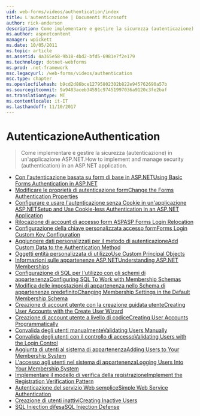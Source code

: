 ```yaml
---
uid: web-forms/videos/authentication/index
title: L'autenticazione | Documenti Microsoft
author: rick-anderson
description: Come implementare e gestire la sicurezza (autenticazione) in un'applicazione ASP.NET.
ms.author: aspnetcontent
manager: wpickett
ms.date: 10/05/2011
ms.topic: article
ms.assetid: 4a365e58-9b18-4bd2-bfd5-6981e7f2e179
ms.technology: dotnet-webforms
ms.prod: .net-framework
msc.legacyurl: /web-forms/videos/authentication
msc.type: chapter
ms.openlocfilehash: b9cd2d86bce12795802302b822e945762690a57b
ms.sourcegitcommit: 9a9483aceb34591c97451997036a9120c3fe2baf
ms.translationtype: MT
ms.contentlocale: it-IT
ms.lasthandoff: 11/10/2017
---
```

<a name="authentication"></a><span data-ttu-id="09d86-103">Autenticazione</span><span class="sxs-lookup"><span data-stu-id="09d86-103">Authentication</span></span>
====================
> <span data-ttu-id="09d86-104">Come implementare e gestire la sicurezza (autenticazione) in un'applicazione ASP.NET.</span><span class="sxs-lookup"><span data-stu-id="09d86-104">How to implement and manage security (authentication) in an ASP.NET application.</span></span>


- [<span data-ttu-id="09d86-105">Con l'autenticazione basata su form di base in ASP.NET</span><span class="sxs-lookup"><span data-stu-id="09d86-105">Using Basic Forms Authentication in ASP.NET</span></span>](using-basic-forms-authentication-in-aspnet.md)
- [<span data-ttu-id="09d86-106">Modificare le proprietà di autenticazione form</span><span class="sxs-lookup"><span data-stu-id="09d86-106">Change the Forms Authentication Properties</span></span>](how-to-change-the-forms-authentication-properties.md)
- [<span data-ttu-id="09d86-107">Configurare e usare l'autenticazione senza Cookie in un'applicazione ASP.NET</span><span class="sxs-lookup"><span data-stu-id="09d86-107">Setup and Use Cookie-less Authentication in an ASP.NET Application</span></span>](how-to-setup-and-use-cookie-less-authentication-in-an-aspnet-application.md)
- [<span data-ttu-id="09d86-108">Rilocazione di account di accesso form ASP</span><span class="sxs-lookup"><span data-stu-id="09d86-108">ASP Forms Login Relocation</span></span>](asp-forms-login-relocation.md)
- [<span data-ttu-id="09d86-109">Configurazione della chiave personalizzata accesso form</span><span class="sxs-lookup"><span data-stu-id="09d86-109">Forms Login Custom Key Configuration</span></span>](forms-login-custom-key-configuration.md)
- [<span data-ttu-id="09d86-110">Aggiungere dati personalizzati per il metodo di autenticazione</span><span class="sxs-lookup"><span data-stu-id="09d86-110">Add Custom Data to the Authentication Method</span></span>](add-custom-data-to-the-authentication-method.md)
- [<span data-ttu-id="09d86-111">Oggetti entità personalizzata di utilizzo</span><span class="sxs-lookup"><span data-stu-id="09d86-111">Use Custom Principal Objects</span></span>](use-custom-principal-objects.md)
- [<span data-ttu-id="09d86-112">Informazioni sulle appartenenze ASP.NET</span><span class="sxs-lookup"><span data-stu-id="09d86-112">Understanding ASP.NET Memberships</span></span>](understanding-aspnet-memberships.md)
- [<span data-ttu-id="09d86-113">Configurazione di SQL per l'utilizzo con gli schemi di appartenenza</span><span class="sxs-lookup"><span data-stu-id="09d86-113">Configuring SQL To Work with Membership Schemas</span></span>](configuring-sql-to-work-with-membership-schemas.md)
- [<span data-ttu-id="09d86-114">Modifica delle impostazioni di appartenenza nello Schema di appartenenze predefinito</span><span class="sxs-lookup"><span data-stu-id="09d86-114">Changing Membership Settings in the Default Membership Schema</span></span>](changing-membership-settings-in-the-default-membership-schema.md)
- [<span data-ttu-id="09d86-115">Creazione di account utente con la creazione guidata utente</span><span class="sxs-lookup"><span data-stu-id="09d86-115">Creating User Accounts with the Create User Wizard</span></span>](creating-user-accounts-with-the-create-user-wizard.md)
- [<span data-ttu-id="09d86-116">Creazione di account utente a livello di codice</span><span class="sxs-lookup"><span data-stu-id="09d86-116">Creating User Accounts Programmatically</span></span>](creating-user-accounts-programmatically.md)
- [<span data-ttu-id="09d86-117">Convalida degli utenti manualmente</span><span class="sxs-lookup"><span data-stu-id="09d86-117">Validating Users Manually</span></span>](validating-users-manually.md)
- [<span data-ttu-id="09d86-118">Convalida degli utenti con il controllo di accesso</span><span class="sxs-lookup"><span data-stu-id="09d86-118">Validating Users with the Login Control</span></span>](validating-users-with-the-login-control.md)
- [<span data-ttu-id="09d86-119">Aggiunta di utenti al sistema di appartenenza</span><span class="sxs-lookup"><span data-stu-id="09d86-119">Adding Users to Your Membership System</span></span>](adding-users-to-your-membership-system.md)
- [<span data-ttu-id="09d86-120">L'accesso agli utenti nel sistema di appartenenza</span><span class="sxs-lookup"><span data-stu-id="09d86-120">Logging Users Into Your Membership System</span></span>](logging-users-into-your-membership-system.md)
- [<span data-ttu-id="09d86-121">Implementare il modello di verifica della registrazione</span><span class="sxs-lookup"><span data-stu-id="09d86-121">Implement the Registration Verification Pattern</span></span>](implement-the-registration-verification-pattern.md)
- [<span data-ttu-id="09d86-122">Autenticazione del servizio Web semplice</span><span class="sxs-lookup"><span data-stu-id="09d86-122">Simple Web Service Authentication</span></span>](simple-web-service-authentication.md)
- [<span data-ttu-id="09d86-123">Creazione di utenti inattivi</span><span class="sxs-lookup"><span data-stu-id="09d86-123">Creating Inactive Users</span></span>](creating-inactive-users.md)
- [<span data-ttu-id="09d86-124">SQL Injection difesa</span><span class="sxs-lookup"><span data-stu-id="09d86-124">SQL Injection Defense</span></span>](sql-injection-defense.md)
